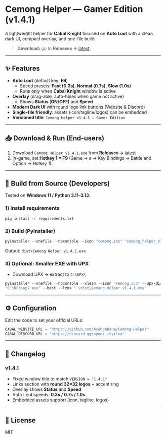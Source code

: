 # Cemong Helper — Gamer Edition (v1.4.1)
A lightweight helper for **Cabal Knight** focused on **Auto Loot** with a clean dark UI, compact overlay, and one-file build.

> **Download:** go to **Releases →** [latest](https://github.com/Acehgabana/Cemong-Helper/releases/latest)

---

## ✨ Features
- **Auto Loot** (default key: **F9**)  
  - Speed presets: **Fast (0.3s)**, **Normal (0.7s)**, **Slow (1.0s)**
  - Runs only when **Cabal Knight** window is active
- **Overlay** (drag-able, auto-hides when game not active)  
  - Shows **Status (ON/OFF)** and **Speed**
- **Modern Dark UI** with round logo link buttons (Website & Discord)
- **Single-file friendly**: assets (icon/tagline/logos) can be embedded
- **Versioned title**: `Cemong Helper v1.4.1 — Gamer Edition`

---

## 📥 Download & Run (End-users)
1. Download `Cemong Helper v1.4.1.exe` from **Releases →** [latest](https://github.com/Acehgabana/Cemong-Helper/releases/latest)
2. In-game, set **Hotkey 1 = F9** (Game → `O` → Key Bindings → Battle and Option → Hotkey 1).

---

## 🧰 Build from Source (Developers)
Tested on **Windows 11 / Python 3.11–3.13**.

### 1) Install requirements
```
pip install -r requirements.txt
```

### 2) Build (PyInstaller)
```powershell
pyinstaller --onefile --noconsole --icon "cemong.ico" "cemong_helper_v1_4_1_title_fixed.py"
```
Output: `dist\Cemong Helper v1.4.1.exe`

### 3) Optional: Smaller EXE with UPX
- Download UPX → extract to `C:\UPX\`
```powershell
pyinstaller --onefile --noconsole --clean --icon "cemong.ico" --upx-dir "C:\UPX" "cemong_helper_v1_4_1_title_fixed.py"
"C:\UPX\upx.exe" --best --lzma ".\dist\Cemong Helper v1.4.1.exe"
```

---

## ⚙️ Configuration
Edit the code to set your official URLs:
```python
CABAL_WEBSITE_URL = "https://github.com/Acehgabana/Cemong-Helper"
CABAL_DISCORD_URL = "https://discord.gg/<your_invite>"
```

---

## 📝 Changelog
### v1.4.1
- Fixed window title to match `VERSION = "1.4.1"`
- Links section with **round 32×32 logos** + accent ring
- Overlay shows **Status** and **Speed**
- Auto Loot speeds: **0.3s / 0.7s / 1.0s**
- Embedded assets support (icon, tagline, logos)

---

## 📄 License
MIT

